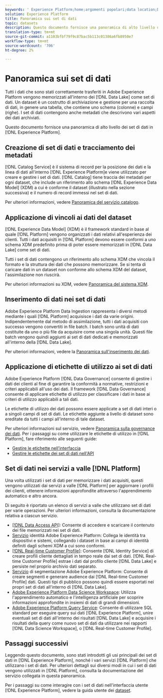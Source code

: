 ```yaml
---
keywords: ' Experience Platform;home;argomenti popolari;data location;Data Location;Data Management;data management;Lineage;lineage;data type;data type;Data type;Data type;Data type'
solution: Experience Platform
title: Panoramica sui set di dati
topic: datasets
description: Questo documento fornisce una panoramica di alto livello dei set di dati in  Experience Platform.
translation-type: tm+mt
source-git-commit: a1103bfbf79f9c87bac5b113c01386a6fb8950e7
workflow-type: tm+mt
source-wordcount: '706'
ht-degree: 2%

---
```



# Panoramica sui set di dati

Tutti i dati che sono stati correttamente trasferiti in Adobe Experience Platform vengono memorizzati all&#39;interno dei [!DNL Data Lake] come set di dati. Un dataset è un costrutto di archiviazione e gestione per una raccolta di dati, in genere una tabella, che contiene uno schema (colonne) e campi (righe). I set di dati contengono anche metadati che descrivono vari aspetti dei dati archiviati.

Questo documento fornisce una panoramica di alto livello dei set di dati in [!DNL Experience Platform].

## Creazione di set di dati e tracciamento dei metadati

[!DNL Catalog Service] è il sistema di record per la posizione dei dati e la linea di dati all&#39;interno  [!DNL Experience Platform]e viene utilizzato per creare e gestire i set di dati. [!DNL Catalog] tiene traccia dei metadati per ogni dataset, che include un riferimento allo schema  [!DNL Experience Data Model] (XDM) a cui è conforme il dataset (illustrato nella sezione successiva) e il numero di record immessi nel set di dati.

Per ulteriori informazioni, vedere [Panoramica del servizio catalogo](../home.md).

## Applicazione di vincoli ai dati del dataset

[!DNL Experience Data Model] (XDM) è il framework standard in base al quale  [!DNL Platform] vengono organizzati i dati relativi all&#39;esperienza dei clienti. Tutti i dati acquisiti in [!DNL Platform] devono essere conformi a uno schema XDM predefinito prima di poter essere memorizzati in [!DNL Data Lake] come set di dati.

Tutti i set di dati contengono un riferimento allo schema XDM che vincola il formato e la struttura dei dati che possono memorizzare. Se si tenta di caricare dati in un dataset non conforme allo schema XDM del dataset, l&#39;assimilazione non riuscirà.

Per ulteriori informazioni su XDM, vedere [Panoramica del sistema XDM](../../xdm/home.md).

## Inserimento di dati nei set di dati

Adobe Experience Platform Data Ingestion rappresenta i diversi metodi mediante i quali [!DNL Platform] acquisisce i dati da varie origini. Indipendentemente dal metodo di assimilazione, tutti i dati acquisiti con successo vengono convertiti in file batch. I batch sono unità di dati costituite da uno o più file da acquisire come una singola unità. Questi file batch vengono quindi aggiunti ai set di dati dedicati e memorizzati all&#39;interno della [!DNL Data Lake].

Per ulteriori informazioni, vedere la [Panoramica sull&#39;inserimento dei dati](../../ingestion/home.md).

## Applicazione di etichette di utilizzo ai set di dati

Adobe Experience Platform [!DNL Data Governance] consente di gestire i dati dei clienti al fine di garantire la conformità a normative, restrizioni e criteri applicabili all&#39;uso dei dati. Il framework [!DNL Data Governance] consente di applicare etichette di utilizzo per classificare i dati in base ai criteri di utilizzo applicabili a tali dati.

Le etichette di utilizzo dei dati possono essere applicate a set di dati interi o a singoli campi di set di dati. Le etichette aggiunte a livello di dataset sono ereditate da tutti i campi all&#39;interno di tale dataset.

Per ulteriori informazioni sul servizio, vedere [Panoramica sulla governance dei dati](../../data-governance/home.md). Per i passaggi su come utilizzare le etichette di utilizzo in [!DNL Platform], fare riferimento alle seguenti guide:

* [Gestire le etichette nell’interfaccia](../../data-governance/labels/user-guide.md)
* [Gestire le etichette dei set di dati nell&#39;API](../../data-governance/labels/dataset-api.md)

## Set di dati nei servizi a valle [!DNL Platform]

Una volta utilizzati i set di dati per memorizzare i dati acquisiti, questi vengono utilizzati dai servizi a valle [!DNL Platform] per aggiornare i profili dei clienti, ottenere informazioni approfondite attraverso l&#39;apprendimento automatico e altro ancora.

Di seguito è riportato un elenco di servizi a valle che utilizzano set di dati per varie operazioni. Per ulteriori informazioni, consulta la documentazione relativa a ciascun servizio.

* [[!DNL Data Access API]](../../data-access/home.md): Consente di accedere e scaricare il contenuto dei file memorizzati nei set di dati.
* [Servizio](../../identity-service/home.md) identità Adobe Experience Platform: Collega le identità tra dispositivi e sistemi, collegando i dataset in base ai campi di identità definiti dagli schemi XDM a cui sono conformi.
* [[!DNL Real-time Customer Profile]](../../profile/home.md): Consente  [!DNL Identity Service] di creare profili cliente dettagliati in tempo reale dai set di dati. [!DNL Real-time Customer Profile] estrae i dati dal profilo cliente  [!DNL Data Lake] e persiste nel proprio archivio dati separato.
* [Servizio](../../segmentation/home.md) di segmentazione Adobe Experience Platform: Consente di creare segmenti e generare audience dai  [!DNL Real-time Customer Profile] dati. Questi tipi di pubblico possono quindi essere esportati nei propri set di dati all&#39;interno di [!DNL Data Lake].
* [Adobe Experience Platform Data Science Workspace](../../data-science-workspace/home.md): Utilizza l&#39;apprendimento automatico e l&#39;intelligenza artificiale per scoprire informazioni approfondite in insiemi di dati di grandi dimensioni.
* [Adobe Experience Platform Query Service](../../query-service/home.md): Consente di utilizzare SQL standard per eseguire query sui dati  [!DNL Experience Platform], unire eventuali set di dati all&#39;interno dei risultati  [!DNL Data Lake] e acquisire i risultati della query come nuovo set di dati da utilizzare nei rapporti  [!DNL Data Science Workspace], o  [!DNL Real-time Customer Profile].

## Passaggi successivi

Leggendo questo documento, sono stati introdotti gli usi principali dei set di dati in [!DNL Experience Platform], nonché i vari servizi [!DNL Platform] che utilizzano i set di dati. Per ulteriori dettagli sui diversi modi in cui i set di dati vengono utilizzati in [!DNL Platform], consulta la documentazione del servizio collegata in questa panoramica.

Per i passaggi su come interagire con i set di dati nell&#39;interfaccia utente [!DNL Experience Platform], vedere la guida utente dei [dataset](user-guide.md).